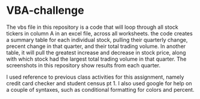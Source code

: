 # VBA-challenge
The vbs file in this repository is a code that will loop through all stock tickers in column A in an excel file, across all worksheets. the code creates a summary table for each individual stock, pulling their quarterly change, precent change in that quarter, and their total trading volume. In another table, it will pull the greatest increase and decrease in stock price, along with which stock had the largest total trading volume in that quarter. The screenshots in this repository show results from each quarter.

I used reference to previous class activities for this assignment, namely credit card checker and student census pt 1. I also used google for help on a couple of syntaxes, such as conditional formatting for colors and percent.
